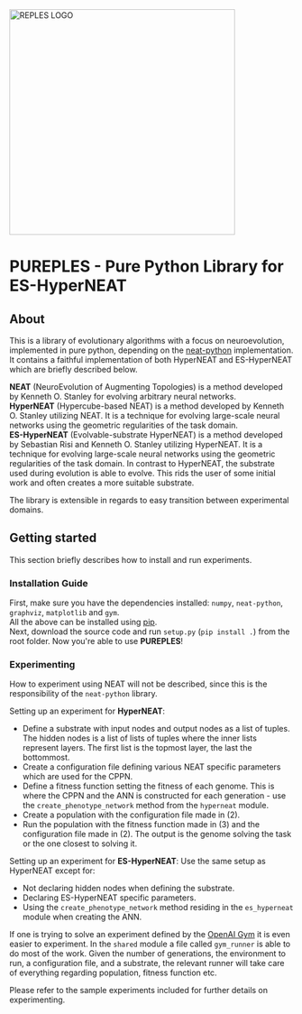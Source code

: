 <img src="https://github.com/ukuleleplayer/pureples/blob/master/PUREPLES.png" alt="REPLES LOGO" width="400" height="400">

PUREPLES - Pure Python Library for ES-HyperNEAT
===============================================

About
-----
This is a library of evolutionary algorithms with a focus on neuroevolution, implemented in pure python, depending on the [neat-python](https://github.com/CodeReclaimers/neat-python) implementation. It contains a faithful implementation of both HyperNEAT and ES-HyperNEAT which are briefly described below.

**NEAT** (NeuroEvolution of Augmenting Topologies) is a method developed by Kenneth O. Stanley for evolving arbitrary neural networks.  
**HyperNEAT** (Hypercube-based NEAT) is a method developed by Kenneth O. Stanley utilizing NEAT. It is a technique for evolving large-scale neural networks using the geometric regularities of the task domain.  
**ES-HyperNEAT** (Evolvable-substrate HyperNEAT) is a method developed by Sebastian Risi and Kenneth O. Stanley utilizing HyperNEAT. It is a technique for evolving large-scale neural networks using the geometric regularities of the task domain. In contrast to HyperNEAT, the substrate used during evolution is able to evolve. This rids the user of some initial work and often creates a more suitable substrate.

The library is extensible in regards to easy transition between experimental domains.

Getting started
---------------
This section briefly describes how to install and run experiments.  

### Installation Guide
First, make sure you have the dependencies installed: `numpy`, `neat-python`, `graphviz`, `matplotlib` and `gym`.  
All the above can be installed using [pip](https://pip.pypa.io/en/stable/installing/).  
Next, download the source code and run `setup.py` (`pip install .`) from the root folder. Now you're able to use **PUREPLES**!

### Experimenting
How to experiment using NEAT will not be described, since this is the responsibility of the `neat-python` library.

Setting up an experiment for **HyperNEAT**:
* Define a substrate with input nodes and output nodes as a list of tuples. The hidden nodes is a list of lists of tuples where the inner lists represent layers. The first list is the topmost layer, the last the bottommost.
* Create a configuration file defining various NEAT specific parameters which are used for the CPPN.
* Define a fitness function setting the fitness of each genome. This is where the CPPN and the ANN is constructed for each generation - use the `create_phenotype_network` method from the `hyperneat` module.
* Create a population with the configuration file made in (2).
* Run the population with the fitness function made in (3) and the configuration file made in (2). The output is the genome solving the task or the one closest to solving it.

Setting up an experiment for **ES-HyperNEAT**:
Use the same setup as HyperNEAT except for:
* Not declaring hidden nodes when defining the substrate.
* Declaring ES-HyperNEAT specific parameters.
* Using the `create_phenotype_network` method residing in the `es_hyperneat` module when creating the ANN.

If one is trying to solve an experiment defined by the [OpenAI Gym](https://gym.openai.com/) it is even easier to experiment. In the `shared` module a file called `gym_runner` is able to do most of the work. Given the number of generations, the environment to run, a configuration file, and a substrate, the relevant runner will take care of everything regarding population, fitness function etc.

Please refer to the sample experiments included for further details on experimenting. 

